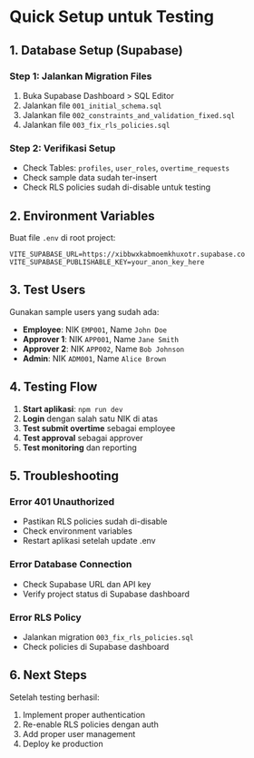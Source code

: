 # Quick Setup untuk Testing

## 1. Database Setup (Supabase)

### Step 1: Jalankan Migration Files
1. Buka Supabase Dashboard > SQL Editor
2. Jalankan file `001_initial_schema.sql`
3. Jalankan file `002_constraints_and_validation_fixed.sql`
4. Jalankan file `003_fix_rls_policies.sql`

### Step 2: Verifikasi Setup
- Check Tables: `profiles`, `user_roles`, `overtime_requests`
- Check sample data sudah ter-insert
- Check RLS policies sudah di-disable untuk testing

## 2. Environment Variables

Buat file `.env` di root project:
```env
VITE_SUPABASE_URL=https://xibbwxkabmoemkhuxotr.supabase.co
VITE_SUPABASE_PUBLISHABLE_KEY=your_anon_key_here
```

## 3. Test Users

Gunakan sample users yang sudah ada:
- **Employee**: NIK `EMP001`, Name `John Doe`
- **Approver 1**: NIK `APP001`, Name `Jane Smith`
- **Approver 2**: NIK `APP002`, Name `Bob Johnson`
- **Admin**: NIK `ADM001`, Name `Alice Brown`

## 4. Testing Flow

1. **Start aplikasi**: `npm run dev`
2. **Login** dengan salah satu NIK di atas
3. **Test submit overtime** sebagai employee
4. **Test approval** sebagai approver
5. **Test monitoring** dan reporting

## 5. Troubleshooting

### Error 401 Unauthorized
- Pastikan RLS policies sudah di-disable
- Check environment variables
- Restart aplikasi setelah update .env

### Error Database Connection
- Check Supabase URL dan API key
- Verify project status di Supabase dashboard

### Error RLS Policy
- Jalankan migration `003_fix_rls_policies.sql`
- Check policies di Supabase dashboard

## 6. Next Steps

Setelah testing berhasil:
1. Implement proper authentication
2. Re-enable RLS policies dengan auth
3. Add proper user management
4. Deploy ke production
